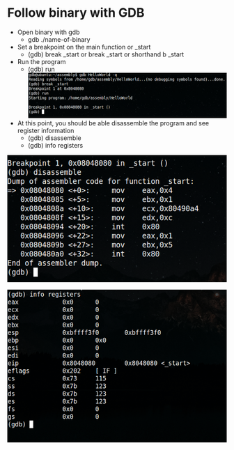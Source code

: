 # Follow binary with GDB

* Open binary with gdb
    * gdb ./name-of-binary
* Set a breakpoint on the main function or _start
    * (gdb) break _start or break _start or shorthand b _start
* Run the program
    * (gdb) run
![alt text](https://github.com/billburn/assembly/blob/master/Inspecting%20Binaries%20with%20GDB/screenshots/break-01.png "break _start")
* At this point, you should be able disassemble the program and see register information
    * (gdb) disassemble
    * (gdb) info registers

![alt text](https://github.com/billburn/assembly/blob/master/Inspecting%20Binaries%20with%20GDB/screenshots/disassemble-01.png "disassemble")

![alt text](https://github.com/billburn/assembly/blob/master/Inspecting%20Binaries%20with%20GDB/screenshots/registers-01.png "registers")
